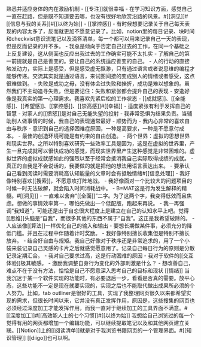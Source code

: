 熟悉并适应身体的内在激励机制
    - [[专注]]就很幸福
    - 在学习知识方面，感觉自己一直在赶路，但是既不知道要去哪，也没有很好地欣赏沿路的风景。#[[洞见]]#[[信息与我的关系]]#[[以终为始]]
    - [[掌控感]]
    - 有时候想要记录关于自己每天表现的内容太多了，反而就更加不愿意记录了。比如，notion里的每日记录、块时间和checkvist意识流笔记以及滴答清单，每一个都可以用来记录自己一天的表现，但是反而记录的并不多。
    - 我总是倾向于否定自己过去的工作，在同一个基础之上反复建设，这从侧面也反应出我过去的工作确实可能不太扎实
    - 了解自己的第一前提就是自己是善变的。要让自己的系统适应善变的自己。
    - 人的行动的直接触发动力，实际上是感受，但是感受虚无飘渺，只有通过语言或者说思维的编程才能够传递。交流其实就是通过语言，来试图间接的变成别人的情绪或者感受，这点很难做到。
    - 失败是成功之母，没有体会过失败和挫折，成功是难以想象的。虽然我们不主动追寻失败，但是要记住：失败和紧张都会提升自己的表现
    - 安逸好像是我真实的第一心理需求。我喜欢先紧后松的工作状态
    - [[成就感]]、[[全能感]]、[[希望感]]、[[掌控感]]、[[崇高感]]#[[幸福]]
    - 适度紧张有利于发挥自己的智慧
    - 对家人的[[愤怒]]是对自己无能失望的投射
    - 我非常恐惧为结果负责。当辅助别人做事情的时候，我自己的表现通常最好
    - 顺势而为
    - 我内心非常的喜欢自由与秩序
    - 意识到自己的选择困难症原因，一种是高要求，一种是不愿意付成本。
    - 最佳的创造环境可能是有约束的自由创造。
    - 两个世界：虚拟的思想世界和现实世界。之所以特别喜欢研究一些效率工具是因为，这是在虚拟的世界里，产生一旦完成就可以很快成功的感觉，而现实世界里产生这种感觉是非常困难的。虚拟世界的虚拟成就感如此的强烈以至于经常会抵消我自己实际取得成绩的成就。
    - 真正的自我是不会说话的，我要做的就是把他的想法用语言表达出来。
    - 要承认自己看到阅读时需要消耗高认知能量的文章时会有抵触情绪#[[信息处理]]
    - 我好像特别喜欢[[搜索]]，不愿意攻打阵地战。
    - 我好像面对一个比较大的问题项目的时候一时无法破解，就会陷入时间消耗战中。
    - B=MAT这是行为发生解释的精髓。#[[洞见]]
    - 一直难以舍弃“[[全面]]”二字。为了这两个字，我变得低效而且焦虑。想做的事情效率第一，哪怕先做出一个低配版，跑起来再说。
    - 我一再强调“我知道”，可能还是出于自恋很大程度上是建立在自己的认知水平上吧。觉得[[思维]]头脑是“自我”，而很多其他的东西不属于“自我”。这正是我希望破除的。
    - 人应该像[[算法]]一样优化自己的输入和输出
    - 要想长期做某件事，必须充分的降低门槛。并且在过程中伴随着计时奖励。
    - 我好像特别擅长收集但是特别不擅长放弃。
    - 结合好自由与规矩。我自己好像对于秩序还是非常追求的，用了一个小袋来装记录自己灵感的卡片之后就感觉愿意用了。记录自己每日行为的原则是分散记录定期汇合。
    - 我对自己要求过高，这是行动困难的原因
    - 我对于软件的[[交互体验]]极其敏感。
    - 激励我调整自身行为变化的外部刺激是什么？
    - 想改善自己，难点不在于没有方法，恰恰是自己不愿意深入思考自己的目标和现状
[[情绪]]
当我沉迷于某一个软件实现的功能时，有必要退后一步，看看是否真的需要。放平心态，这些功能不一定是现在就要实现的，实现之后也不能取代做出成果所必须的个人努力。比如，tab outliner是很好的工具，实现了我整理网页很久以来都希望实现的需求，但很长时间以来，它并没有真正发挥作用，原因是，这些搜集的网页也必须经过深度加工才能发挥作用，而我一直对于继续加工的工具界面不满意。#[[深度加工]]#[[高效能人士的七个习惯]]#[[以终为始]]
我想给自己浏览过的每一个觉得有用的网页都增加一个编辑功能，可以继续提取笔记以及和其他网页建立关联。[[Notion]]上的[[阅读清单]]就是对于我浏览书籍网页的一个管理界面。#[[知识管理]] [[diigo]]也可以啊。

